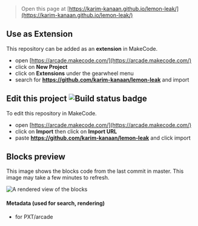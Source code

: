  


> Open this page at [https://karim-kanaan.github.io/lemon-leak/](https://karim-kanaan.github.io/lemon-leak/)

## Use as Extension

This repository can be added as an **extension** in MakeCode.

* open [https://arcade.makecode.com/](https://arcade.makecode.com/)
* click on **New Project**
* click on **Extensions** under the gearwheel menu
* search for **https://github.com/karim-kanaan/lemon-leak** and import

## Edit this project ![Build status badge](https://github.com/karim-kanaan/lemon-leak/workflows/MakeCode/badge.svg)

To edit this repository in MakeCode.

* open [https://arcade.makecode.com/](https://arcade.makecode.com/)
* click on **Import** then click on **Import URL**
* paste **https://github.com/karim-kanaan/lemon-leak** and click import

## Blocks preview

This image shows the blocks code from the last commit in master.
This image may take a few minutes to refresh.

![A rendered view of the blocks](https://github.com/karim-kanaan/lemon-leak/raw/master/.github/makecode/blocks.png)

#### Metadata (used for search, rendering)

* for PXT/arcade
<script src="https://makecode.com/gh-pages-embed.js"></script><script>makeCodeRender("{{ site.makecode.home_url }}", "{{ site.github.owner_name }}/{{ site.github.repository_name }}");</script>

